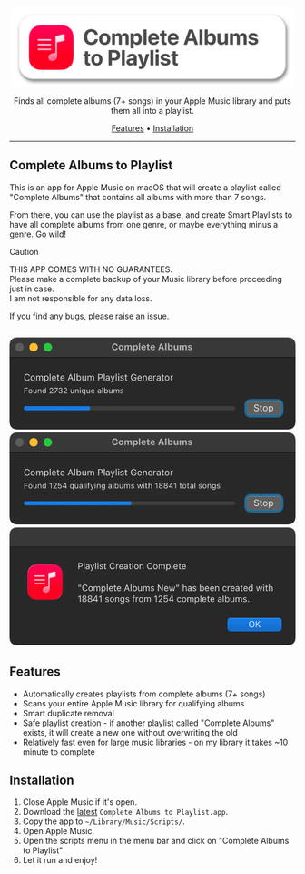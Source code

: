 <p align="center">
 <img alt="Complete Album to Playlist App Icon" src="images/LogoCaption.png" width=500 align="center">
</p>

<p align="center">Finds all complete albums (7+ songs) in your Apple Music library and puts them all into a playlist.</p>

<p align="center"><a href="#features">Features</a> &bull; <a href="#installation">Installation</a></p>

-----

## Complete Albums to Playlist

This is an app for Apple Music on macOS that will create a playlist called "Complete Albums" that contains all albums with more than 7 songs.

From there, you can use the playlist as a base, and create Smart Playlists to have all complete albums from one genre, or maybe everything minus a genre. Go wild!

> [!CAUTION]
> THIS APP COMES WITH NO GUARANTEES.<br>
> Please make a complete backup of your Music library before proceeding just in case. <br>
> I am not responsible for any data loss.

If you find any bugs, please raise an issue.

![Find Albums](images/screenshot1.png)
![Find Qualifying Albums](images/screenshot2.png)
![Complete](images/screenshot3.png)
---

## Features

- Automatically creates playlists from complete albums (7+ songs)
- Scans your entire Apple Music library for qualifying albums
- Smart duplicate removal
- Safe playlist creation - if another playlist called "Complete Albums" exists, it will create a new one without overwriting the old
- Relatively fast even for large music libraries - on my library it takes ~10 minute to complete

## Installation

1. Close Apple Music if it's open.
1. Download the [latest](https://github.com/realrogue/kagi-darker/releases/latest) `Complete Albums to Playlist.app`.
1. Copy the app to `~/Library/Music/Scripts/`.
1. Open Apple Music.
1. Open the scripts menu in the menu bar and click on "Complete Albums to Playlist"
5. Let it run and enjoy!
